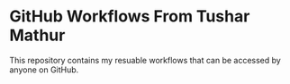 # GitHub Workflows From Tushar Mathur
This repository contains my resuable workflows that can be accessed by anyone on GitHub. 
